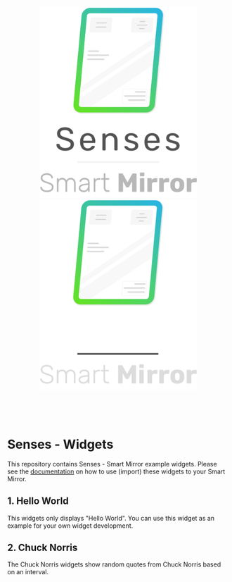 <p align="center">
  <a href="https://senses-smartmirror.com#gh-light-mode-only">
    <img src=".github/images/senses-logo.png" width="360" />
  </a>
  <a href="https://senses-smartmirror.com/#gh-dark-mode-only">
    <img src=".github/images/senses-logo-dark.png" width="360" />
  </a>
</p>

<br /><br /><br />

# Senses - Widgets
This repository contains Senses - Smart Mirror example widgets. Please see the [documentation](https://docs.senses-smartmirror.com/widget-development/introduction.html) on how to use (import) these widgets to your Smart Mirror.

## 1. Hello World
This widgets only displays "Hello World". You can use this widget as an example for your own widget development.

## 2. Chuck Norris
The Chuck Norris widgets show random quotes from Chuck Norris based on an interval. 
